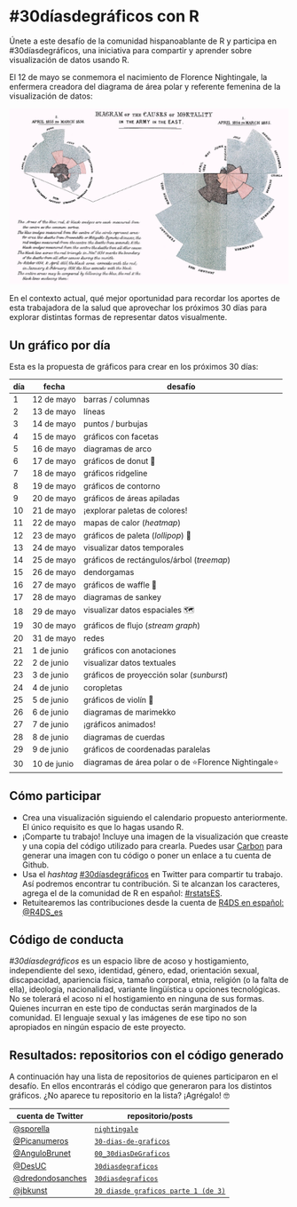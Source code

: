 # #30díasdegráficos con R

Únete a este desafío de la comunidad hispanoablante de R y participa en #30díasdegráficos, una iniciativa para compartir y aprender sobre visualización de datos usando R.

El 12 de mayo se conmemora el nacimiento de Florence Nightingale, la enfermera creadora del diagrama de área polar y referente femenina de la visualización de datos:

![](/recursos/florence-nightingale.jpg)

En el contexto actual, qué mejor oportunidad para recordar los aportes de esta trabajadora de la salud que aprovechar los próximos 30 días para explorar distintas formas de representar datos visualmente.

## Un gráfico por día
Esta es la propuesta de gráficos para crear en los próximos 30 días:

| día | fecha | desafío |
|-----|-------|---------|
| 1 | 12 de mayo | barras / columnas
| 2 | 13 de mayo | líneas
| 3 | 14 de mayo | puntos / burbujas
| 4 | 15 de mayo | gráficos con facetas
| 5 | 16 de mayo | diagramas de arco
| 6 | 17 de mayo | gráficos de donut :doughnut:
| 7 | 18 de mayo | gráficos ridgeline
| 8 | 19 de mayo | gráficos de contorno
| 9 | 20 de mayo | gráficos de áreas apiladas
| 10 | 21 de mayo | ¡explorar paletas de colores!
| 11 | 22 de mayo | mapas de calor (_heatmap_)
| 12 | 23 de mayo | gráficos de paleta (_lollipop_) :lollipop:
| 13 | 24 de mayo | visualizar datos temporales
| 14 | 25 de mayo | gráficos de rectángulos/árbol (_treemap_)
| 15 | 26 de mayo | dendorgamas
| 16 | 27 de mayo | gráficos de waffle :waffle:
| 17 | 28 de mayo | diagramas de sankey
| 18 | 29 de mayo | visualizar datos espaciales :world_map:
| 19 | 30 de mayo | gráficos de flujo (_stream graph_)
| 20 | 31 de mayo | redes
| 21 | 1 de junio | gráficos con anotaciones
| 22 | 2 de junio | visualizar datos textuales
| 23 | 3 de junio | gráficos de proyección solar (_sunburst_)
| 24 | 4 de junio | coropletas
| 25 | 5 de junio | gráficos de violín :violin:
| 26 | 6 de junio | diagramas de marimekko
| 27 | 7 de junio | ¡gráficos animados!
| 28 | 8 de junio | diagramas de cuerdas
| 29 | 9 de junio | gráficos de coordenadas paralelas
| 30 | 10 de junio | diagramas de área polar o de :star:Florence Nightingale:star:


## Cómo participar
* Crea una visualización siguiendo el calendario propuesto anteriormente. El único requisito es que lo hagas usando R.   
* ¡Comparte tu trabajo! Incluye una imagen de la visualización que creaste y una copia del código utilizado para crearla. Puedes usar [Carbon]((https://carbon.now.sh/)) para generar una imagen con tu código o poner un enlace a tu cuenta de Github.
* Usa el _hashtag_ [#30díasdegráficos](https://twitter.com/search?q=%2330diasdegraficos) en Twitter para compartir tu trabajo. Así podremos encontrar tu contribución. Si te alcanzan los caracteres, agrega el de la comunidad de R en español: [#rstatsES](https://twitter.com/search?q=%23rstatsES).
* Retuitearemos las contribuciones desde la cuenta de [R4DS en español: @R4DS_es](https://twitter.com/R4DS_es)

## Código de conducta
_#30díasdegráficos_ es un espacio libre de acoso y hostigamiento, independiente del sexo, identidad, género, edad, orientación sexual, discapacidad, apariencia física, tamaño corporal, etnia, religión (o la falta de ella), ideología, nacionalidad, variante lingüística u opciones tecnológicas. No se tolerará el acoso ni el hostigamiento en ninguna de sus formas. Quienes incurran en este tipo de conductas serán marginados de la comunidad. El lenguaje sexual y las imágenes de ese tipo no son apropiados en ningún espacio de este proyecto.

## Resultados: repositorios con el código generado
A continuación hay una lista de repositorios de quienes participaron en el desafío. En ellos encontrarás el código que generaron para los distintos gráficos. ¿No aparece tu repositorio en la lista? ¡Agrégalo! :nerd_face:

| cuenta de Twitter | repositorio/posts |
|---|---|
|[@sporella](https://twitter.com/sporella) | [`nightingale`](https://github.com/sporella/nightingale) |
|[@Picanumeros](https://twitter.com/Picanumeros) | [`30-dias-de-graficos`](https://github.com/picanum/DatosDeMiercoles/tree/master/30-dias-de-graficos) |
|[@AnguloBrunet](https://twitter.com/AnguloBrunet) | [`00_30diasDeGraficos`](https://github.com/AnguloB/datosdemiercoles/tree/master/00_30diasDeGraficos) | 
|[@DesUC](https://twitter.com/desuc_) | [`30diasdegraficos`](https://github.com/DESUC/30diasdegraficos) |
|[@dredondosanches](https://twitter.com/dredondosanchez) | [`30diasdegraficos`](https://github.com/danielredondo/30diasdegraficos) |
|[@jbkunst](https://twitter.com/jbkunst) | [`30 diasde graficos parte 1 (de 3)`](http://jkunst.com/blog/posts/2020-05-12-30diasdegraficos-parte-1/) |
